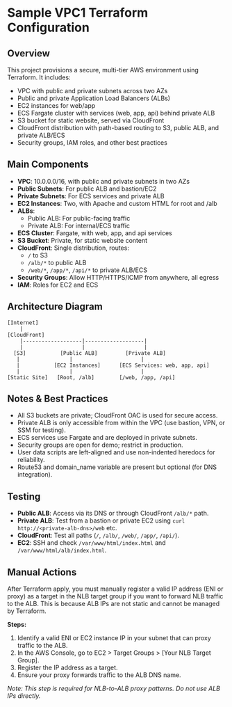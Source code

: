 # Sample VPC1 Terraform Configuration

## Overview
This project provisions a secure, multi-tier AWS environment using Terraform. It includes:
- VPC with public and private subnets across two AZs
- Public and private Application Load Balancers (ALBs)
- EC2 instances for web/app
- ECS Fargate cluster with services (web, app, api) behind private ALB
- S3 bucket for static website, served via CloudFront
- CloudFront distribution with path-based routing to S3, public ALB, and private ALB/ECS
- Security groups, IAM roles, and other best practices

## Main Components
- **VPC**: 10.0.0.0/16, with public and private subnets in two AZs
- **Public Subnets**: For public ALB and bastion/EC2
- **Private Subnets**: For ECS services and private ALB
- **EC2 Instances**: Two, with Apache and custom HTML for root and /alb
- **ALBs**:
  - Public ALB: For public-facing traffic
  - Private ALB: For internal/ECS traffic
- **ECS Cluster**: Fargate, with web, app, and api services
- **S3 Bucket**: Private, for static website content
- **CloudFront**: Single distribution, routes:
  - `/` to S3
  - `/alb/*` to public ALB
  - `/web/*`, `/app/*`, `/api/*` to private ALB/ECS
- **Security Groups**: Allow HTTP/HTTPS/ICMP from anywhere, all egress
- **IAM**: Roles for EC2 and ECS

## Architecture Diagram

```
[Internet]
    |
[CloudFront]
    |-------------------|-------------------|
    |                   |                   |
  [S3]           [Public ALB]         [Private ALB]
   |                |                      |
   |           [EC2 Instances]      [ECS Services: web, app, api]
   |                |                      |
[Static Site]   [Root, /alb]        [/web, /app, /api]
```

## Notes & Best Practices
- All S3 buckets are private; CloudFront OAC is used for secure access.
- Private ALB is only accessible from within the VPC (use bastion, VPN, or SSM for testing).
- ECS services use Fargate and are deployed in private subnets.
- Security groups are open for demo; restrict in production.
- User data scripts are left-aligned and use non-indented heredocs for reliability.
- Route53 and domain_name variable are present but optional (for DNS integration).

## Testing
- **Public ALB**: Access via its DNS or through CloudFront `/alb/*` path.
- **Private ALB**: Test from a bastion or private EC2 using `curl http://<private-alb-dns>/web` etc.
- **CloudFront**: Test all paths (`/`, `/alb/`, `/web/`, `/app/`, `/api/`).
- **EC2**: SSH and check `/var/www/html/index.html` and `/var/www/html/alb/index.html`.

## Manual Actions

After Terraform apply, you must manually register a valid IP address (ENI or proxy) as a target in the NLB target group if you want to forward NLB traffic to the ALB. This is because ALB IPs are not static and cannot be managed by Terraform. 

**Steps:**
1. Identify a valid ENI or EC2 instance IP in your subnet that can proxy traffic to the ALB.
2. In the AWS Console, go to EC2 > Target Groups > [Your NLB Target Group].
3. Register the IP address as a target.
4. Ensure your proxy forwards traffic to the ALB DNS name.

_Note: This step is required for NLB-to-ALB proxy patterns. Do not use ALB IPs directly._
